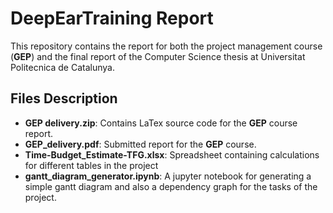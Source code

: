 # DeepEarTraining Report

This repository contains the report for both the project management course (**GEP**) and the final report of the Computer Science thesis at Universitat Politecnica de Catalunya.

## Files Description

- **GEP delivery.zip**: Contains LaTex source code for the **GEP** course report.
- **GEP_delivery.pdf**: Submitted report for the **GEP** course.
- **Time-Budget_Estimate-TFG.xlsx**: Spreadsheet containing calculations for different tables in the project
- **gantt_diagram_generator.ipynb**: A jupyter notebook for generating a simple gantt diagram and also a dependency graph for the tasks of the project.
